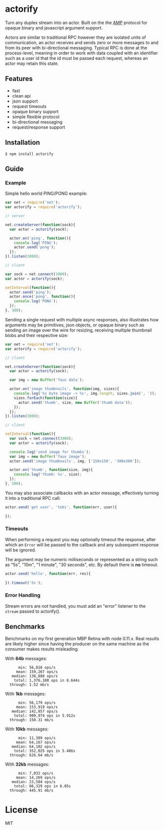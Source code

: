 
# actorify

  Turn any duplex stream into an actor. Built on the the [AMP](https://github.com/visionmedia/node-amp) protocol
  for opaque binary and javascript argument support.

  Actors are similar to traditional RPC however they are isolated units of communication, an actor receives and sends zero or more messages to and from 
  its peer with bi-directional messaging. Typical RPC is done at the process-level,
  meaning in order to work with data coupled with an identifier such as a user id 
  that the id must be passed each request, whereas an actor may retain this state.

## Features

 - fast
 - clean api
 - json support
 - request timeouts
 - opaque binary support
 - simple flexible protocol
 - bi-directional messaging
 - request/response support

## Installation

```
$ npm install actorify
```

## Guide

### Example

  Simple hello world PING/PONG example:

```js
var net = require('net');
var actorify = require('actorify');

// server

net.createServer(function(sock){
  var actor = actorify(sock);

  actor.on('ping', function(){
    console.log('PING');
    actor.send('pong');
  });
}).listen(3000);

// client

var sock = net.connect(3000);
var actor = actorify(sock);

setInterval(function(){
  actor.send('ping');
  actor.once('pong', function(){
    console.log('PONG');
  });
}, 300);
```

  Sending a single request with multiple async responses,
  also illustrates how arguments may be primitives, json objects,
  or opaque binary such as sending an image over the wire for
  resizing, receiving multiple thumbnail blobs and their 
  respective size:

```js
var net = require('net');
var actorify = require('actorify');

// client

net.createServer(function(sock){
  var actor = actorify(sock);

  var img = new Buffer('faux data');

  actor.on('image thumbnails', function(img, sizes){
    console.log('%s byte image -> %s', img.length, sizes.join(', '));
    sizes.forEach(function(size){
      actor.send('thumb', size, new Buffer('thumb data'));
    });
  });
}).listen(3000);

// client

setInterval(function(){
  var sock = net.connect(3000);
  var actor = actorify(sock);

  console.log('send image for thumbs');
  var img = new Buffer('faux image');
  actor.send('image thumbnails', img, ['150x150', '300x300']);

  actor.on('thumb', function(size, img){
    console.log('thumb: %s', size);
  });
}, 500);
```

  You may also associate callbacks with an actor message, effectively
  turning it into a traditional RPC call:

```js
actor.send('get user', 'tobi', function(err, user){
  
});
```

### Timeouts

  When performing a request you may optionally timeout the response,
  after which an `Error` will be passed to the callback and any subsequent
  response will be ignored.

  The argument may be numeric milliseconds or represented as a string such
  as "5s", "10m", "1 minute", "30 seconds", etc. By default there is __no__
  timeout.

```js
actor.send('hello', function(err, res){
  
}).timeout('5s');
```

### Error Handling

  Stream errors are _not_ handled, you must add an "error" listener
  to the `stream` passed to actorify().

## Benchmarks

  Benchmarks on my first generation MBP Retina with node 0.11.x.
  Real results are likely higher since having the 
  producer on the same machine as the consumer makes
  results misleading.

  With __64b__ messages:

```
      min: 56,818 ops/s
     mean: 159,207 ops/s
   median: 138,888 ops/s
    total: 1,376,188 ops in 8.644s
  through: 1.52 mb/s
```

  With __1kb__ messages:

```
      min: 56,179 ops/s
     mean: 153,919 ops/s
   median: 142,857 ops/s
    total: 909,974 ops in 5.912s
  through: 150.31 mb/s
```

  With __10kb__ messages:

```
      min: 11,389 ops/s
     mean: 64,167 ops/s
   median: 64,102 ops/s
    total: 352,025 ops in 5.486s
  through: 626.64 mb/s
```

 With __32kb__ messages:

```
      min: 7,032 ops/s
     mean: 14,269 ops/s
   median: 23,584 ops/s
    total: 86,329 ops in 6.05s
  through: 445.91 mb/s
```


# License

  MIT
  